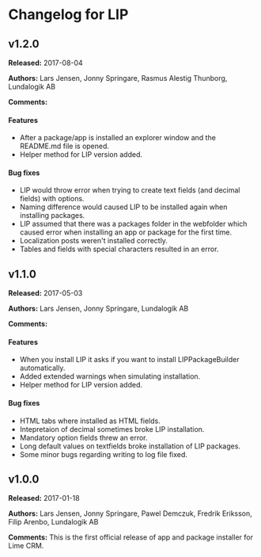 # Changelog for LIP

## v1.2.0
**Released:** 2017-08-04

**Authors:** Lars Jensen, Jonny Springare, Rasmus Alestig Thunborg, Lundalogik AB

**Comments:** 

#### Features

* After a package/app is installed an explorer window and the README.md file is opened.
* Helper method for LIP version added.

#### Bug fixes

* LIP would throw error when trying to create text fields (and decimal fields) with options.
* Naming difference would caused LIP to be installed again when installing packages.
* LIP assumed that there was a packages folder in the webfolder which caused error when installing an app or package for the first time.
* Localization posts weren't installed correctly.
* Tables and fields with special characters resulted in an error.


## v1.1.0
**Released:** 2017-05-03

**Authors:** Lars Jensen, Jonny Springare, Lundalogik AB

**Comments:**

#### Features

* When you install LIP it asks if you want to install LIPPackageBuilder automatically.
* Added extended warnings when simulating installation.
* Helper method for LIP version added.

#### Bug fixes

* HTML tabs where installed as HTML fields.
* Intepretaion of decimal sometimes broke LIP installation.
* Mandatory option fields threw an error.
* Long default values on textfields broke installation of LIP packages.
* Some minor bugs regarding writing to log file fixed.


## v1.0.0
**Released:** 2017-01-18

**Authors:** Lars Jensen, Jonny Springare, Pawel Demczuk, Fredrik Eriksson, Filip Arenbo, Lundalogik AB

**Comments:** This is the first official release of app and package installer for Lime CRM.
